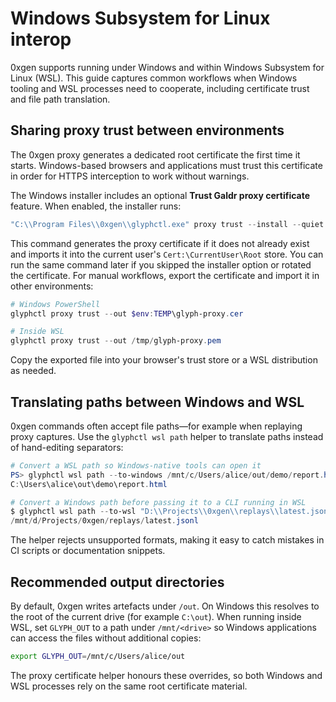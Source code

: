 # Windows Subsystem for Linux interop

0xgen supports running under Windows and within Windows Subsystem for Linux
(WSL). This guide captures common workflows when Windows tooling and WSL
processes need to cooperate, including certificate trust and file path
translation.

## Sharing proxy trust between environments

The 0xgen proxy generates a dedicated root certificate the first time it starts.
Windows-based browsers and applications must trust this certificate in order for
HTTPS interception to work without warnings.

The Windows installer includes an optional **Trust Galdr proxy certificate**
feature. When enabled, the installer runs:

```powershell
"C:\\Program Files\\0xgen\\glyphctl.exe" proxy trust --install --quiet
```

This command generates the proxy certificate if it does not already exist and
imports it into the current user's `Cert:\CurrentUser\Root` store. You can run
the same command later if you skipped the installer option or rotated the
certificate. For manual workflows, export the certificate and import it in other
environments:

```powershell
# Windows PowerShell
glyphctl proxy trust --out $env:TEMP\glyph-proxy.cer

# Inside WSL
glyphctl proxy trust --out /tmp/glyph-proxy.pem
```

Copy the exported file into your browser's trust store or a WSL distribution as
needed.

## Translating paths between Windows and WSL

0xgen commands often accept file paths—for example when replaying proxy
captures. Use the `glyphctl wsl path` helper to translate paths instead of
hand-editing separators:

```powershell
# Convert a WSL path so Windows-native tools can open it
PS> glyphctl wsl path --to-windows /mnt/c/Users/alice/out/demo/report.html
C:\Users\alice\out\demo\report.html

# Convert a Windows path before passing it to a CLI running in WSL
$ glyphctl wsl path --to-wsl "D:\\Projects\\0xgen\\replays\\latest.jsonl"
/mnt/d/Projects/0xgen/replays/latest.jsonl
```

The helper rejects unsupported formats, making it easy to catch mistakes in CI
scripts or documentation snippets.

## Recommended output directories

By default, 0xgen writes artefacts under `/out`. On Windows this resolves to the
root of the current drive (for example `C:\out`). When running inside WSL, set
`GLYPH_OUT` to a path under `/mnt/<drive>` so Windows applications can access the
files without additional copies:

```bash
export GLYPH_OUT=/mnt/c/Users/alice/out
```

The proxy certificate helper honours these overrides, so both Windows and WSL
processes rely on the same root certificate material.
